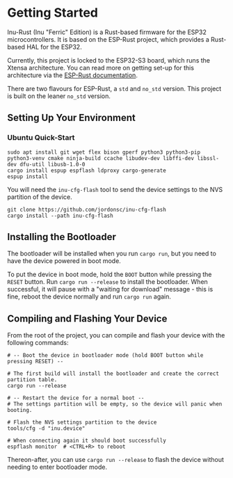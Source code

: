 Getting Started
===============
Inu-Rust (Inu "Ferric" Edition) is a Rust-based firmware for the ESP32 microcontrollers. It is based on the ESP-Rust
project, which provides a Rust-based HAL for the ESP32.

Currently, this project is locked to the ESP32-S3 board, which runs the Xtensa architecture. You can read more on
getting set-up for this architecture via the [ESP-Rust documentation](https://docs.esp-rs.org/book/installation/riscv-and-xtensa.html).

There are two flavours for ESP-Rust, a `std` and `no_std` version. This project is built on the leaner `no_std` version.

Setting Up Your Environment
---------------------------
### Ubuntu Quick-Start

    sudo apt install git wget flex bison gperf python3 python3-pip python3-venv cmake ninja-build ccache libudev-dev libffi-dev libssl-dev dfu-util libusb-1.0-0
    cargo install espup espflash ldproxy cargo-generate
    espup install

You will need the `inu-cfg-flash` tool to send the device settings to the NVS partition of the device.

    git clone https://github.com/jordonsc/inu-cfg-flash
    cargo install --path inu-cfg-flash

Installing the Bootloader
-------------------------
The bootloader will be installed when you run `cargo run`, but you need to have the device powered in boot mode.

To put the device in boot mode, hold the `BOOT` button while pressing the `RESET` button. Run `cargo run --release` to
install the bootloader. When successful, it will pause with a "waiting for download" message - this is fine, reboot
the device normally and run `cargo run` again.

Compiling and Flashing Your Device
----------------------------------
From the root of the project, you can compile and flash your device with the following commands:

    # -- Boot the device in bootloader mode (hold BOOT button while pressing RESET) --

    # The first build will install the bootloader and create the correct partition table.
    cargo run --release
    
    # -- Restart the device for a normal boot --
    # The settings partition will be empty, so the device will panic when booting.

    # Flash the NVS settings partition to the device
    tools/cfg -d "inu.device"

    # When connecting again it should boot successfully
    espflash monitor  # <CTRL+R> to reboot

Thereon-after, you can use `cargo run --release` to flash the device without needing to enter bootloader mode.
